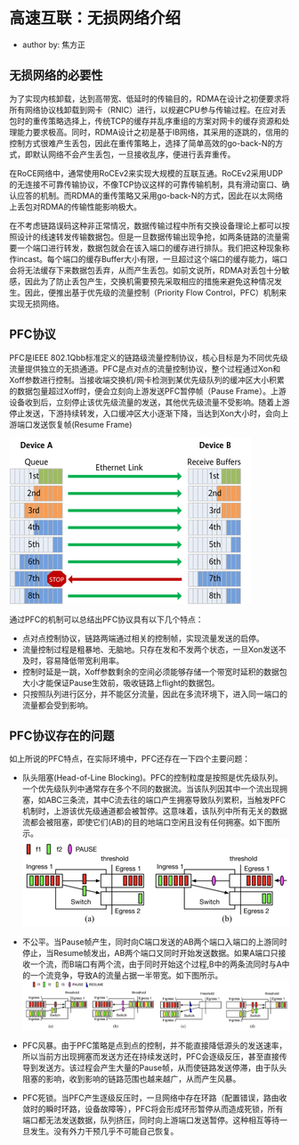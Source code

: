 # 高速互联：无损网络介绍
- author by: 焦方正
## 无损网络的必要性

为了实现内核卸载，达到高带宽、低延时的传输目的，RDMA在设计之初便要求将所有网络协议栈卸载到网卡（RNIC）进行，以规避CPU参与传输过程。在应对丢包时的重传策略选择上，传统TCP的缓存并乱序重组的方案对网卡的缓存资源和处理能力要求极高。同时，RDMA设计之初是基于IB网络，其采用的逐跳的，信用的控制方式很难产生丢包，因此在重传策略上，选择了简单高效的go-back-N的方式，即默认网络不会产生丢包，一旦接收乱序，便进行丢弃重传。

在RoCE网络中，通常使用RoCEv2来实现大规模的互联互通。RoCEv2采用UDP的无连接不可靠传输协议，不像TCP协议这样的可靠传输机制，具有滑动窗口、确认应答的机制。而RDMA的重传策略又采用go-back-N的方式，因此在以太网络上丢包对RDMA的传输性能影响极大。

在不考虑链路误码这种非正常情况，数据传输过程中所有交换设备理论上都可以按照设计的线速转发传输数据包。但是一旦数据传输出现争抢，如两条链路的流量需要一个端口进行转发，数据包就会在该入端口的缓存进行排队。我们把这种现象称作incast。每个端口的缓存Buffer大小有限，一旦超过这个端口的缓存能力，端口会将无法缓存下来数据包丢弃，从而产生丢包。如前文说所，RDMA对丢包十分敏感，因此为了防止丢包产生，交换机需要预先采取相应的措施来避免这种情况发生。因此，便推出基于优先级的流量控制（Priority Flow Control，PFC）机制来实现无损网络。

## PFC协议

PFC是IEEE 802.1Qbb标准定义的链路级流量控制协议，核心目标是为不同优先级流量提供独立的无损通道。PFC是点对点的流量控制协议，整个过程通过Xon和Xoff参数进行控制。当接收端交换机/网卡检测到某优先级队列的缓冲区大小积累的数据包量超过Xoff时，便会立刻向上游发送PFC暂停帧​（Pause Frame）。上游设备收到后，立刻停止​该优先级流量的发送​，其他优先级流量不受影响。随着上游停止发送，下游持续转发，入口缓冲区大小逐渐下降，当达到Xon大小时，会向上游端口发送恢复帧(Resume Frame)

![img](./images/03_pfc.png)

通过PFC的机制可以总结出PFC协议具有以下几个特点：
- 点对点控制协议，链路两端通过相关的控制帧，实现流量发送的启停。
- 流量控制过程是粗暴地、无脑地。只存在发和不发两个状态，一旦Xon发送不及时，容易降低带宽利用率。
- 控制时延是一跳，Xoff参数剩余的空间必须能够存储一个带宽时延积的数据包大小才能保证Pause生效前，吸收链路上flight的数据包。
- 只按照队列进行区分，并不能区分流量，因此在多流环境下，进入同一端口的流量都会受到影响。

## PFC协议存在的问题
如上所说的PFC特点，在实际环境中，PFC还存在一下四个主要问题：
- 队头阻塞(Head-of-Line Blocking)。PFC的控制粒度是按照是优先级队列。一个优先级队列中通常存在​​多个不同的数据流​​。当该队列因其中一个流出现拥塞，如ABC三条流，其中C流去往的端口产生拥塞导致队列累积，当触发PFC机制时，上游该优先级通道都会被暂停。这意味着，​该队列中所有无关的数据流都会被阻塞​​，即使它们(AB)的目的地端口空闲且没有任何拥塞。如下图所示。
![img](./images/03_pfc_hol.png)

- 不公平。当Pause帧产生，同时向C端口发送的AB两个端口入端口的上游同时停止，当Resume帧发出，AB两个端口又同时开始发送数据。如果A端口只接收一个流，而B端口有两个流，由于同时开始这个过程,B中的两条流同时与A中的一个流竞争，导致A的流量占据一半带宽。如下图所示。
![img](./images/03_pfc_unfair.png)
- PFC风暴。由于PFC策略是点到点的控制，并不能直接降低源头的发送速率，所以当前方出现拥塞而发送方还在持续发送时，PFC会逐级反压，甚至直接传导到发送方。该过程会产生大量的Pause帧，从而使链路发送停滞，由于队头阻塞的影响，收到影响的链路范围也越来越广，从而产生风暴。

- PFC死锁。当PFC产生逐级反压时，一旦网络中存在环路（配置错误，路由收敛时的瞬时环路，设备故障等），PFC将会形成环形暂停从而造成死锁，所有端口都无法发送数据，队列挤压，同时向上游端口发送暂停。这种相互等待一旦发生。没有外力干预几乎不可能自己恢复。

